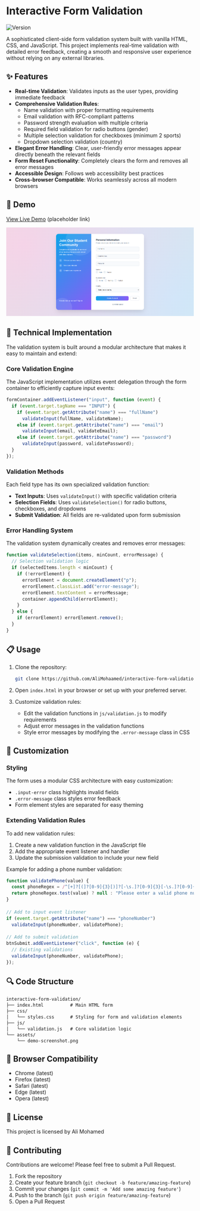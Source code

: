 # Interactive Form Validation

![Version](https://img.shields.io/badge/version-1.0.0-blue.svg)

A sophisticated client-side form validation system built with vanilla HTML, CSS, and JavaScript. This project implements real-time validation with detailed error feedback, creating a smooth and responsive user experience without relying on any external libraries.

## ✨ Features

- **Real-time Validation**: Validates inputs as the user types, providing immediate feedback
- **Comprehensive Validation Rules**:
  - Name validation with proper formatting requirements
  - Email validation with RFC-compliant patterns
  - Password strength evaluation with multiple criteria
  - Required field validation for radio buttons (gender)
  - Multiple selection validation for checkboxes (minimum 2 sports)
  - Dropdown selection validation (country)
- **Elegant Error Handling**: Clear, user-friendly error messages appear directly beneath the relevant fields
- **Form Reset Functionality**: Completely clears the form and removes all error messages
- **Accessible Design**: Follows web accessibility best practices
- **Cross-browser Compatible**: Works seamlessly across all modern browsers

## 🚀 Demo

[View Live Demo](https://alimohaamed.github.io/interactive-form-validation/) (placeholder link)

![Form Validation Demo](./assets/demo-screenshot.png)

## 🔧 Technical Implementation

The validation system is built around a modular architecture that makes it easy to maintain and extend:

### Core Validation Engine

The JavaScript implementation utilizes event delegation through the form container to efficiently capture input events:

```javascript
formContainer.addEventListener("input", function (event) {
  if (event.target.tagName === "INPUT") {
    if (event.target.getAttribute("name") === "fullName")
      validateInput(fullName, validateName);
    else if (event.target.getAttribute("name") === "email")
      validateInput(email, validateEmail);
    else if (event.target.getAttribute("name") === "password")
      validateInput(password, validatePassword);
  }
});
```

### Validation Methods

Each field type has its own specialized validation function:

- **Text Inputs**: Uses `validateInput()` with specific validation criteria
- **Selection Fields**: Uses `validateSelection()` for radio buttons, checkboxes, and dropdowns
- **Submit Validation**: All fields are re-validated upon form submission

### Error Handling System

The validation system dynamically creates and removes error messages:

```javascript
function validateSelection(items, minCount, errorMessage) {
  // Selection validation logic
  if (selectedItems.length < minCount) {
    if (!errorElement) {
      errorElement = document.createElement("p");
      errorElement.classList.add("error-message");
      errorElement.textContent = errorMessage;
      container.appendChild(errorElement);
    }
  } else {
    if (errorElement) errorElement.remove();
  }
}
```

## 📋 Usage

1. Clone the repository:

   ```bash
   git clone https://github.com/AliMohaamed/interactive-form-validation.git
   ```

2. Open `index.html` in your browser or set up with your preferred server.

3. Customize validation rules:
   - Edit the validation functions in `js/validation.js` to modify requirements
   - Adjust error messages in the validation functions
   - Style error messages by modifying the `.error-message` class in CSS

## 🎨 Customization

### Styling

The form uses a modular CSS architecture with easy customization:

- `.input-error` class highlights invalid fields
- `.error-message` class styles error feedback
- Form element styles are separated for easy theming

### Extending Validation Rules

To add new validation rules:

1. Create a new validation function in the JavaScript file
2. Add the appropriate event listener and handler
3. Update the submission validation to include your new field

Example for adding a phone number validation:

```javascript
function validatePhone(value) {
  const phoneRegex = /^[+]?[(]?[0-9]{3}[)]?[-\s.]?[0-9]{3}[-\s.]?[0-9]{4,6}$/;
  return phoneRegex.test(value) ? null : "Please enter a valid phone number";
}

// Add to input event listener
if (event.target.getAttribute("name") === "phoneNumber")
  validateInput(phoneNumber, validatePhone);

// Add to submit validation
btnSubmit.addEventListener("click", function (e) {
  // Existing validations
  validateInput(phoneNumber, validatePhone);
});
```

## 🔍 Code Structure

```
interactive-form-validation/
├── index.html          # Main HTML form
├── css/
│   └── styles.css      # Styling for form and validation elements
├── js/
│   └── validation.js   # Core validation logic
└── assets/
    └── demo-screenshot.png
```

## 🧪 Browser Compatibility

- Chrome (latest)
- Firefox (latest)
- Safari (latest)
- Edge (latest)
- Opera (latest)

## 📝 License

This project is licensed by Ali Mohamed

## 🤝 Contributing

Contributions are welcome! Please feel free to submit a Pull Request.

1. Fork the repository
2. Create your feature branch (`git checkout -b feature/amazing-feature`)
3. Commit your changes (`git commit -m 'Add some amazing feature'`)
4. Push to the branch (`git push origin feature/amazing-feature`)
5. Open a Pull Request
